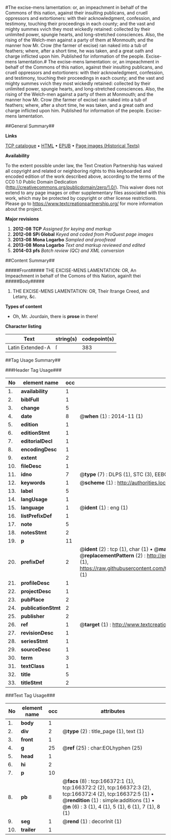 #The excise-mens lamentation: or, an impeachment in behalf of the Commons of this nation, against their insulting publicans, and cruell oppressors and extortioners: with their acknowledgment, confession, and testimony, touching their proceedings in each county; and the vast and mighty summes vvich they most wickedly retained: collected by their unlimited power, spungie hearts, and long-stretched consciences. Also, the rising of the Welch-men against a party of them at Monmouth; and the manner how Mr. Crow (the farmer of excise) ran naked into a tub of feathers; where, after a short time, he was taken, and a great oath and charge inflicted upon him. Published for information of the people. Excise-mens lamentation.#
The excise-mens lamentation: or, an impeachment in behalf of the Commons of this nation, against their insulting publicans, and cruell oppressors and extortioners: with their acknowledgment, confession, and testimony, touching their proceedings in each county; and the vast and mighty summes vvich they most wickedly retained: collected by their unlimited power, spungie hearts, and long-stretched consciences. Also, the rising of the Welch-men against a party of them at Monmouth; and the manner how Mr. Crow (the farmer of excise) ran naked into a tub of feathers; where, after a short time, he was taken, and a great oath and charge inflicted upon him. Published for information of the people.
Excise-mens lamentation.

##General Summary##

**Links**

[TCP catalogue](http://www.ota.ox.ac.uk/tcp/)  • 
[HTML](http://tei.it.ox.ac.uk/tcp/Texts-HTML/free/A84/A84283.html)  • 
[EPUB](http://tei.it.ox.ac.uk/tcp/Texts-EPUB/free/A84/A84283.epub) • 
[Page images (Historical Texts)](https://historicaltexts.jisc.ac.uk/eebo-99865918e)

**Availability**

To the extent possible under law, the Text Creation Partnership has waived all copyright and related or neighboring rights to this keyboarded and encoded edition of the work described above, according to the terms of the CC0 1.0 Public Domain Dedication (http://creativecommons.org/publicdomain/zero/1.0/). This waiver does not extend to any page images or other supplementary files associated with this work, which may be protected by copyright or other license restrictions. Please go to https://www.textcreationpartnership.org/ for more information about the project.

**Major revisions**

1. __2012-08__ __TCP__ *Assigned for keying and markup*
1. __2012-08__ __SPi Global__ *Keyed and coded from ProQuest page images*
1. __2013-08__ __Mona Logarbo__ *Sampled and proofread*
1. __2013-08__ __Mona Logarbo__ *Text and markup reviewed and edited*
1. __2014-03__ __pfs__ *Batch review (QC) and XML conversion*

##Content Summary##

#####Front#####
THE EXCISE-MENS LAMENTATION: OR, An Impeachment in behalf of the Comons of this Nation, againſt thei
#####Body#####

1. THE EXCISE-MENS LAMENTATION: OR, Their ſtrange Creed, and Letany, &c.

**Types of content**

  * Oh, Mr. Jourdain, there is **prose** in there!

**Character listing**


|Text|string(s)|codepoint(s)|
|---|---|---|
|Latin Extended-A|ſ|383|

##Tag Usage Summary##

###Header Tag Usage###

|No|element name|occ|attributes|
|---|---|---|---|
|1.|__availability__|1||
|2.|__biblFull__|1||
|3.|__change__|5||
|4.|__date__|8| @__when__ (1) : 2014-11 (1)|
|5.|__edition__|1||
|6.|__editionStmt__|1||
|7.|__editorialDecl__|1||
|8.|__encodingDesc__|1||
|9.|__extent__|2||
|10.|__fileDesc__|1||
|11.|__idno__|7| @__type__ (7) : DLPS (1), STC (3), EEBO-CITATION (1), PROQUEST (1), VID (1)|
|12.|__keywords__|1| @__scheme__ (1) : http://authorities.loc.gov/ (1)|
|13.|__label__|5||
|14.|__langUsage__|1||
|15.|__language__|1| @__ident__ (1) : eng (1)|
|16.|__listPrefixDef__|1||
|17.|__note__|5||
|18.|__notesStmt__|2||
|19.|__p__|11||
|20.|__prefixDef__|2| @__ident__ (2) : tcp (1), char (1)  •  @__matchPattern__ (2) : ([0-9\-]+):([0-9IVX]+) (1), (.+) (1)  •  @__replacementPattern__ (2) : http://eebo.chadwyck.com/downloadtiff?vid=$1&page=$2 (1), https://raw.githubusercontent.com/textcreationpartnership/Texts/master/tcpchars.xml#$1 (1)|
|21.|__profileDesc__|1||
|22.|__projectDesc__|1||
|23.|__pubPlace__|2||
|24.|__publicationStmt__|2||
|25.|__publisher__|2||
|26.|__ref__|1| @__target__ (1) : http://www.textcreationpartnership.org/docs/. (1)|
|27.|__revisionDesc__|1||
|28.|__seriesStmt__|1||
|29.|__sourceDesc__|1||
|30.|__term__|3||
|31.|__textClass__|1||
|32.|__title__|5||
|33.|__titleStmt__|2||


###Text Tag Usage###

|No|element name|occ|attributes|
|---|---|---|---|
|1.|__body__|1||
|2.|__div__|2| @__type__ (2) : title_page (1), text (1)|
|3.|__front__|1||
|4.|__g__|25| @__ref__ (25) : char:EOLhyphen (25)|
|5.|__head__|1||
|6.|__hi__|2||
|7.|__p__|10||
|8.|__pb__|8| @__facs__ (8) : tcp:166372:1 (1), tcp:166372:2 (2), tcp:166372:3 (2), tcp:166372:4 (2), tcp:166372:5 (1)  •  @__rendition__ (1) : simple:additions (1)  •  @__n__ (6) : 3 (1), 4 (1), 5 (1), 6 (1), 7 (1), 8 (1)|
|9.|__seg__|1| @__rend__ (1) : decorInit (1)|
|10.|__trailer__|1||
